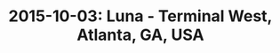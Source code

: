 ---
layout: show
title: '2015-10-03: Luna - Terminal West, Atlanta, GA, USA'
name: 2015-10-03-luna-terminal-west-atlanta-ga-usa
artist-name: 'Luna'
show-venue: 'Terminal West, Atlanta, GA, USA'
show-setlist: 
show-date: 2015-10-03
show-radio: 
show-lastfm: 
show-cancelled: 
performers: [
  "Dean Wareham - guitar/vocals",
  "Sean Eden - guitar",
  "Lee Wall - drums",
  "Britta Phillips - bass"
  ]
facebook-event-url: 
show-poster-url: 
show-ticket-url: 'https://www.ticketfly.com/purchase/event/853321'
show-venue-website: 'http://www.terminalwestatl.com/event/853321-luna-atlanta/'
show-additional: 
---